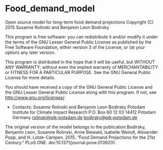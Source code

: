 # Food_demand_model
Open source model for long-term food demand projections
Copyright (C) 2015  Susanne Rolinski and Benjamin Leon Bodirsky

This program is free software: you can redistribute it and/or modify
it under the terms of the GNU Lesser General Public License as published by
the Free Software Foundation, either version 3 of the License, or
(at your option) any later version.

This program is distributed in the hope that it will be useful,
but WITHOUT ANY WARRANTY; without even the implied warranty of
MERCHANTABILITY or FITNESS FOR A PARTICULAR PURPOSE.  See the
GNU General Public License for more details.

You should have received a copy of the GNU General Public License
and the GNU Lesser General Public License
along with this program.  If not, see <http://www.gnu.org/licenses/>.

* Contacts:
Susanne Rolinski and Benjamin Leon Bodirsky
Potsdam Institute for Climate Impact Research
P.O. Box 60 12 03
14412 Potsdam
Germany
rolinski@pik-potsdam.de
bodirsky@pik-potsdam.de

The original version of the model belongs to the publication 
Bodirsky, Benjamin Leon, Susanne Rolinski, Anne Biewald, Isabelle Weindl, Alexander Popp, and H. Lotze-Campen. 2015. “Food Demand Projections for the 21st Century.” PLoS ONE. doi:10.1371/journal.pone.0139201.

